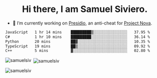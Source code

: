<h1 align="center">Hi there, I am Samuel Siviero.</h1>

- 🔭 I’m currently working on [Presidio](https://presidio.ac), an anti-cheat for [Project Nova](https://discord.gg/novafn).

<!--START_SECTION:waka-->

```txt
JavaScript   1 hr 14 mins    █████████▒░░░░░░░░░░░░░░░   37.95 %
C#           1 hr 10 mins    █████████░░░░░░░░░░░░░░░░   36.14 %
Python       20 mins         ██▓░░░░░░░░░░░░░░░░░░░░░░   10.35 %
TypeScript   19 mins         ██▒░░░░░░░░░░░░░░░░░░░░░░   09.92 %
C++          5 mins          ▓░░░░░░░░░░░░░░░░░░░░░░░░   02.80 %
```

<!--END_SECTION:waka-->

<p><img align="left" src="https://github-readme-stats.vercel.app/api/top-langs?username=samuelsiv&show_icons=true&locale=en&layout=compact&theme=radical" alt="samuelsiv" /></p>

<p>&nbsp;<img align="center" src="https://github-readme-stats.vercel.app/api?username=samuelsiv&show_icons=true&locale=en&theme=radical" alt="samuelsiv" /></p>
<p align="left"> <img src="https://komarev.com/ghpvc/?username=samuelsiv&label=Profile%20views&color=0e75b6&style=flat" alt="samuelsiv" /> </p>
